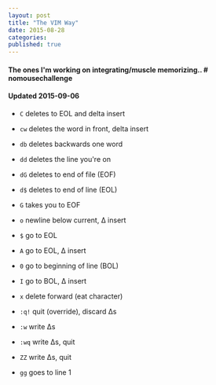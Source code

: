 ```yaml
---
layout: post
title: "The VIM Way"
date: 2015-08-28
categories: 
published: true
---
```


#### The ones I'm working on integrating/muscle memorizing.. # nomousechallenge

#### **Updated 2015-09-06**

* `C` deletes to EOL and delta insert
* `cw` deletes the word in front, delta insert
* `db` deletes backwards one word
* `dd` deletes the line you're on
* `dG` deletes to end of file (EOF)
* `d$` deletes to end of line (EOL)
* `G` takes you to EOF
* `o` newline below current, Δ insert
* `$` go to EOL
* `A` go to EOL, Δ insert
* `0` go to beginning of line (BOL)
* `I` go to BOL, Δ insert
* `x` delete forward (eat character)

* `:q!` quit (override), discard Δs
* `:w` write Δs
* `:wq` write Δs, quit
* `ZZ` write Δs, quit
* `gg` goes to line 1
